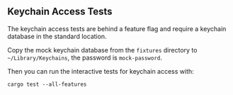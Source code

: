 ## Keychain Access Tests

The keychain access tests are behind a feature flag and require a keychain database in the standard location.

Copy the mock keychain database from the `fixtures` directory to `~/Library/Keychains`, the password is `mock-password`.

Then you can run the interactive tests for keychain access with:

```
cargo test --all-features
```

